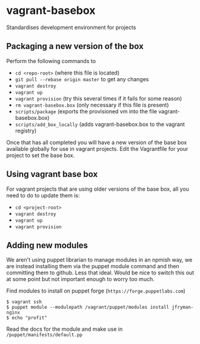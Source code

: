 vagrant-basebox
===================

Standardises development environment for projects

## Packaging a new version of the box

Perform the following commands to

- ```cd <repo-root>``` (where this file is located)
- ```git pull --rebase origin master``` to get any changes
- ```vagrant destroy```
- ```vagrant up```
- ```vagrant provision``` (try this several times if it fails for some reason)
- ```rm vagrant-basebox.box``` (only necessary if this file is present)
- ```scripts/package``` (exports the provisioned vm into the file vagrant-basebox.box)
- ```scripts/add_box_locally``` (adds vagrant-basebox.box to the vagrant registry)

Once that has all completed you will have a new version of the base box available globally
for use in vagrant projects. Edit the Vagrantfile for your project to set the base box.

## Using vagrant base box

For vagrant projects that are using older versions of the base box, all you need
to do to update them is:

- ```cd <project-root>```
- ```vagrant destroy```
- ```vagrant up```
- ```vagrant provision```

## Adding new modules

We aren't using puppet librarian to manage modules in an npmish way, we are
instead installing them via the puppet module command and then committing them
to github. Less that ideal. Would be nice to switch this out at some point but
not important enough to worry too much.

Find modules to install on puppet forge (`https://forge.puppetlabs.com`)

```
$ vagrant ssh
$ puppet module --modulepath /vagrant/puppet/modules install jfryman-nginx
$ echo "profit"
```

Read the docs for the module and make use in `/puppet/manifests/default.pp`